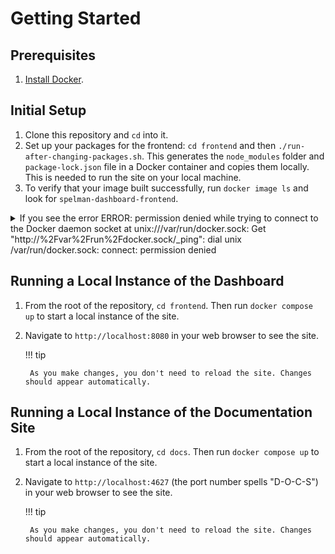 # Getting Started

## Prerequisites

1. [Install Docker](https://docs.docker.com/engine/install/).

## Initial Setup

1. Clone this repository and `cd` into it.
1. Set up your packages for the frontend: `cd frontend` and then `./run-after-changing-packages.sh`. This generates the `node_modules` folder and `package-lock.json` file in a Docker container and copies them locally. This is needed to run the site on your local machine.
1. To verify that your image built successfully, run `docker image ls` and look for `spelman-dashboard-frontend`.

<details>
<summary>If you see the error ERROR: permission denied while trying to connect to the Docker daemon socket at unix:///var/run/docker.sock: Get "http://%2Fvar%2Frun%2Fdocker.sock/_ping": dial unix /var/run/docker.sock: connect: permission denied </summary>

Then run
`sudo chmod 666 /var/run/docker.sock` and retry `docker build .`.
</details>

## Running a Local Instance of the Dashboard

1. From the root of the repository, `cd frontend`. Then run `docker compose up` to start a local instance of the site.
1. Navigate to `http://localhost:8080` in your web browser to see the site.

    !!! tip

        As you make changes, you don't need to reload the site. Changes should appear automatically.

## Running a Local Instance of the Documentation Site

1. From the root of the repository, `cd docs`. Then run `docker compose up` to start a local instance of the site.
1. Navigate to `http://localhost:4627` (the port number spells "D-O-C-S") in your web browser to see the site.

    !!! tip

        As you make changes, you don't need to reload the site. Changes should appear automatically.
